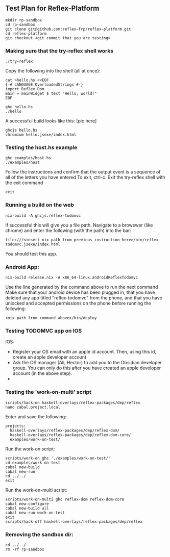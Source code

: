 ## Test Plan for Reflex-Platform
```
mkdir rp-sandbox
cd rp-sandbox
git clone git@github.com:reflex-frp/reflex-platform.git
cd reflex-platform
git checkout <git commit that you are testing>
```
### Making sure that the try-reflex shell works
```
./try-reflex
```
Copy the following into the shell (all at once):
```
cat >hello.hs <<EOF
{-# LANGUAGE OverloadedStrings #-}
import Reflex.Dom
main = mainWidget $ text "Hello, world!"
EOF
```
```
ghc hello.hs
./hello
```
A successful build looks like this:
[pic here]

```
ghcjs hello.hs
chromium hello.jsexe/index.html
```

### Testing the host.hs example
```
ghc examples/host.hs
./examples/host
```
Follow the instructions and confirm that the output event is a sequence of all of the letters you have entered
To exit, ctrl-c. 
Exit the try-reflex shell with the exit command
```
exit
```

### Running a build on the web
```
nix-build -A ghcjs.reflex-todomvc
```
If successful this will give you a file path. Navigate to a browswer (like chrome) and enter the following (with the path) into the bar:
```
file:///<insert nix path from previous instruction here>/bin/reflex-todomvc.jsexe/index.html
```
You should test this app. 

### Android App:
```
nix-build release.nix -A x86_64-linux.androidReflexTodomvc
```
Use the line generated by the command above to run the next command
Make sure that your android device has been plugged in, that you have deleted any app titled "reflex-todomvc" from the phone, and that you have unlocked and accepted permissions on the phone before running the following:
```
<nix path from command above>/bin/deploy
```
### Testing TODOMVC app on IOS
IOS:
  - Register your OS email with an apple id account. Then, using this id, create an apple developer account
  - Ask the OS manager (Ali, Hector) to add you to the Obsidian developer group. You can only do this after you have 
    created an apple developer account (in the above step).
  - 

### Testing the 'work-on-multi' script
```
scripts/hack-on haskell-overlays/reflex-packages/dep/reflex
nano cabal.project.local
```
Enter and save the following:
```
projects:
  haskell-overlays/reflex-packages/dep/reflex-dom/
  haskell-overlays/reflex-packages/dep/reflex-dom-core/
  examples/work-on-test/
```

Run the work-on script:
```
scripts/work-on ghc './examples/work-on-test/'
cd examples/work-on-test
cabal new-build
cabal new-run
cd ../../
exit
```

Run the work-on-multi script:
```
scripts/work-on-multi ghc reflex-dom reflex-dom-core
cabal new-configure
cabal new-build all
cabal new-run work-on-test
exit
scripts/hack-off haskell-overlays/reflex-packages/dep/reflex
```


### Removing the sandbox dir:
```
cd ../../
rm -rf rp-sandbox
```



